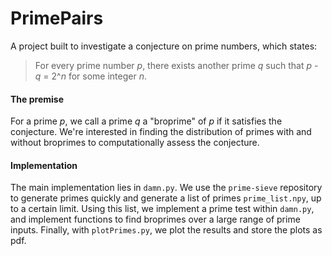# PrimePairs
A project built to investigate a conjecture on prime numbers, which states:
> For every prime number *p*, there exists another prime *q* such that *p* - *q* = 2^*n* for some integer *n*.

#### The premise
For a prime *p*, we call a prime *q* a "broprime" of *p* if it satisfies the conjecture. We're interested in finding the distribution of primes with and without broprimes to computationally assess the conjecture. 

#### Implementation

The main implementation lies in `damn.py`. We use the `prime-sieve` repository to generate primes quickly and generate a list of primes `prime_list.npy`, up to a certain limit. Using this list, we implement a prime test within `damn.py`, and implement functions to find broprimes over a large range of prime inputs. Finally, with `plotPrimes.py`, we plot the results and store the plots as pdf.




